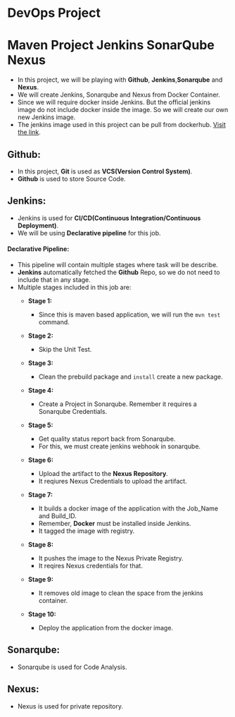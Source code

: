 # DevOps Project
# Maven Project Jenkins SonarQube Nexus

- In this project, we will be playing with <b>Github</b>, <b>Jenkins</b>,<b>Sonarqube</b> and <b>Nexus</b>.
- We will create Jenkins, Sonarqube and Nexus from Docker Container.
- Since we will require docker inside Jenkins. But the official jenkins image do not include docker inside the image. So we will create our own new Jenkins image.
- The jenkins image used in this project can be pull from dockerhub. [Visit the link](https://hub.docker.com/r/thespiritman/jenkins-with-docker).

## <b>Github: </b>
- In this project, <b>Git</b> is used as <b>VCS(Version Control System)</b>.
- <b>Github</b> is used to store Source Code.

## <b>Jenkins: </b>
- Jenkins is used for <b>CI/CD(Continuous Integration/Continuous Deployment)</b>.
- We will be using <b>Declarative pipeline</b> for this job.

#### <b>Declarative Pipeline: </b>
- This pipeline will contain multiple stages where task will be describe.
- <b>Jenkins</b> automatically fetched the <b>Github</b> Repo, so we do not need to include that in any stage.
- Multiple stages included in this job are:
    - <b>Stage 1:</b>
        - Since this is maven based application, we will run the `mvn test` command.
    
    - <b>Stage 2:</b>
        - Skip the Unit Test.

    - <b>Stage 3:</b> 
        - Clean the prebuild package and `install` create a new package.
    
    - <b>Stage 4:</b>
        - Create a Project in Sonarqube. Remember it requires a Sonarqube Credentials.
    
    - <b>Stage 5:</b>
        - Get quality status report back from Sonarqube.
        - For this, we must create jenkins webhook in sonarqube.

    - <b>Stage 6:</b>
        - Upload the artifact to the <b>Nexus Repository</b>.
        - It reqiures Nexus Credentials to upload the artifact.
    
    - <b>Stage 7:</b>
        - It builds a docker image of the application with the Job_Name and Build_ID. 
        - Remember, <b>Docker</b> must be installed inside Jenkins.
        - It tagged the image with registry.
    
    - <b>Stage 8: </b>
        - It pushes the image to the Nexus Private Registry.
        - It reqires Nexus credentials for that.

    - <b>Stage 9: </b>
        - It removes old image to clean the space from the jenkins container.
    
    - <b>Stage 10: </b>
        - Deploy the application from the docker image.

## <b>Sonarqube: </b>
- Sonarqube is used for Code Analysis.

## <b>Nexus: </b>
- Nexus is used for private repository.
